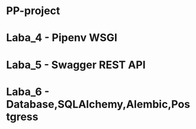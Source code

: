 # PP-project
# Laba_4 - Pipenv WSGI
# Laba_5 - Swagger REST API
# Laba_6 - Database,SQLAlchemy,Alembic,Postgress
